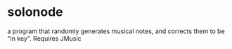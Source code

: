solonode
========

a program that randomly generates musical notes, and corrects them to be "in key". Requires JMusic
